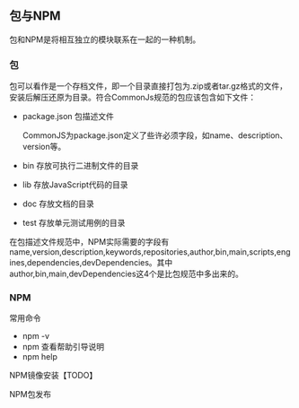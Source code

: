 ## 包与NPM

包和NPM是将相互独立的模块联系在一起的一种机制。

### 包

包可以看作是一个存档文件，即一个目录直接打包为.zip或者tar.gz格式的文件，安装后解压还原为目录。符合CommonJs规范的包应该包含如下文件：
- package.json 包描述文件

  CommonJS为package.json定义了些许必须字段，如name、description、version等。

- bin 存放可执行二进制文件的目录
- lib 存放JavaScript代码的目录
- doc 存放文档的目录
- test 存放单元测试用例的目录

在包描述文件规范中，NPM实际需要的字段有name,version,description,keywords,repositories,author,bin,main,scripts,engines,dependencies,devDependencies。其中author,bin,main,devDependencies这4个是比包规范中多出来的。

### NPM

常用命令
- npm -v
- npm 查看帮助引导说明
- npm help


NPM镜像安装【TODO】


NPM包发布
